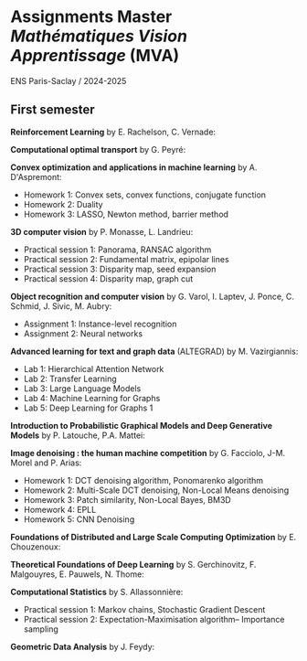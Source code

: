 # Assignments Master *Mathématiques Vision Apprentissage* (MVA)

ENS Paris-Saclay / 2024-2025

## First semester

**Reinforcement Learning** by E. Rachelson, C. Vernade:

**Computational optimal transport** by G. Peyré:

**Convex optimization and applications in machine learning** by A. D'Aspremont:
* Homework 1: Convex sets, convex functions, conjugate function
* Homework 2: Duality
* Homework 3: LASSO, Newton method, barrier method

**3D computer vision** by P. Monasse, L. Landrieu:
* Practical session 1: Panorama, RANSAC algorithm
* Practical session 2: Fundamental matrix, epipolar lines
* Practical session 3: Disparity map, seed expansion
* Practical session 4: Disparity map, graph cut

**Object recognition and computer vision** by G. Varol, I. Laptev, J. Ponce, C. Schmid, J. Sivic, M. Aubry:
* Assignment 1: Instance-level recognition
* Assignment 2: Neural networks

**Advanced learning for text and graph data** (ALTEGRAD) by  M. Vazirgiannis:
* Lab 1: Hierarchical Attention Network
* Lab 2: Transfer Learning
* Lab 3: Large Language Models
* Lab 4: Machine Learning for Graphs
* Lab 5: Deep Learning for Graphs 1

**Introduction to Probabilistic Graphical Models and Deep Generative Models** by P. Latouche, P.A. Mattei:

**Image denoising : the human machine competition** by G. Facciolo, J-M. Morel and P. Arias:
* Homework 1: DCT denoising algorithm, Ponomarenko algorithm
* Homework 2: Multi-Scale DCT denoising, Non-Local Means denoising
* Homework 3: Patch similarity, Non-Local Bayes, BM3D
* Homework 4: EPLL
* Homework 5: CNN Denoising

**Foundations of Distributed and Large Scale Computing Optimization** by E. Chouzenoux:

**Theoretical Foundations of Deep Learning** by S. Gerchinovitz, F. Malgouyres, E. Pauwels, N. Thome:

**Computational Statistics** by S. Allassonnière:
* Practical session 1: Markov chains, Stochastic Gradient Descent
* Practical session 2: Expectation-Maximisation algorithm– Importance sampling

**Geometric Data Analysis** by J. Feydy:
